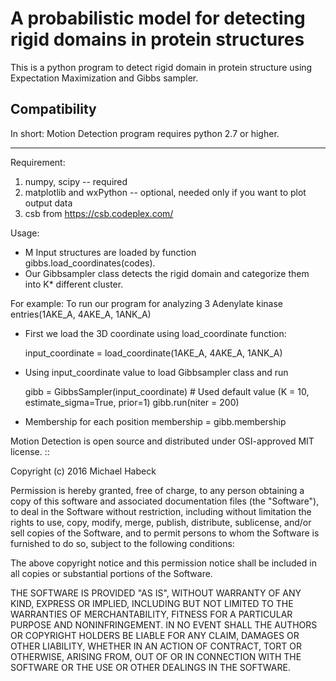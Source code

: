 A probabilistic model for detecting rigid domains in protein structures
========================================
This is a python program to detect rigid domain in protein structure using Expectation Maximization and Gibbs sampler.


Compatibility
-------------

In short: Motion Detection program requires python 2.7 or higher.

------------
Requirement:

   1. numpy, scipy -- required
   2. matplotlib and wxPython -- optional, needed only if you want to plot output data
   3. csb from https://csb.codeplex.com/

Usage:
- M Input structures are loaded by function gibbs.load_coordinates(codes).
- Our Gibbsampler class detects the rigid domain and categorize them into K* different cluster.

For example:
To run our program for analyzing 3 Adenylate kinase entries(1AKE_A, 4AKE_A, 1ANK_A)
- First we load the 3D coordinate using load_coordinate function:

    input_coordinate = load_coordinate(1AKE_A, 4AKE_A, 1ANK_A)

- Using input_coordinate value to load Gibbsampler class and run  

    gibb = GibbsSampler(input_coordinate) # Used default value (K = 10, estimate_sigma=True, prior=1)
    gibb.run(niter = 200) 
- Membership for each position 
    membership = gibb.membership


Motion Detection is open source and distributed under OSI-approved MIT license.
::

   Copyright (c) 2016 Michael Habeck
   
   Permission is hereby granted, free of charge, to any person obtaining
   a copy of this software and associated documentation files (the
   "Software"), to deal in the Software without restriction, including
   without limitation the rights to use, copy, modify, merge, publish,
   distribute, sublicense, and/or sell copies of the Software, and to
   permit persons to whom the Software is furnished to do so, subject to
   the following conditions:
   
   The above copyright notice and this permission notice shall be
   included in all copies or substantial portions of the Software.
   
   THE SOFTWARE IS PROVIDED "AS IS", WITHOUT WARRANTY OF ANY KIND,
   EXPRESS OR IMPLIED, INCLUDING BUT NOT LIMITED TO THE WARRANTIES OF
   MERCHANTABILITY, FITNESS FOR A PARTICULAR PURPOSE AND NONINFRINGEMENT.
   IN NO EVENT SHALL THE AUTHORS OR COPYRIGHT HOLDERS BE LIABLE FOR ANY
   CLAIM, DAMAGES OR OTHER LIABILITY, WHETHER IN AN ACTION OF CONTRACT,
   TORT OR OTHERWISE, ARISING FROM, OUT OF OR IN CONNECTION WITH THE
   SOFTWARE OR THE USE OR OTHER DEALINGS IN THE SOFTWARE.
